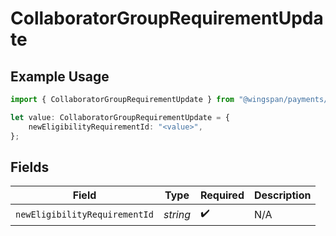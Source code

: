 # CollaboratorGroupRequirementUpdate

## Example Usage

```typescript
import { CollaboratorGroupRequirementUpdate } from "@wingspan/payments/sdk/models/shared";

let value: CollaboratorGroupRequirementUpdate = {
    newEligibilityRequirementId: "<value>",
};
```

## Fields

| Field                         | Type                          | Required                      | Description                   |
| ----------------------------- | ----------------------------- | ----------------------------- | ----------------------------- |
| `newEligibilityRequirementId` | *string*                      | :heavy_check_mark:            | N/A                           |